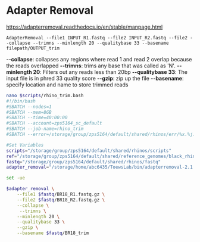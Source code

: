 # Adapter Removal 
https://adapterremoval.readthedocs.io/en/stable/manpage.html

`AdapterRemoval --file1 INPUT_R1.fastq --file2 INPUT_R2.fastq --file2 --collapse --trimns --minlength 20 --qualitybase 33 --basename filepath/OUTPUT_trim`

**--collapse**: collapses any regions where read 1 and read 2 overlap because the reads overlapped 
**--trimns**: trims any base that was called as 'N'.
**--minlength 20**: Filters out any reads less than 20bp
**--qualitybase 33**: The input file is in phred 33 quality score
**--gzip**: zip up the file
**--basename**: specify location and name to store trimmed reads 

```bash
nano $scripts/rhino_trim.bash
#!/bin/bash
#SBATCH --nodes=1
#SBATCH --mem=8GB
#SBATCH --time=40:00:00
#SBATCH --account=zps5164_sc_default
#SBATCH --job-name=rhino_trim
#SBATCH --error=/storage/group/zps5164/default/shared/rhinos/err/%x.%j.out

#Set Variables
scripts="/storage/group/zps5164/default/shared/rhinos/scripts"
ref="/storage/group/zps5164/default/shared/reference_genomes/black_rhino"
fastq="/storage/group/zps5164/default/shared/rhinos/fastq"
adapter_removal="/storage/home/abc6435/ToewsLab/bin/adapterremoval-2.1.7/build/AdapterRemoval"

set -ue

$adapter_removal \
    --file1 $fastq/BR18_R1.fastq.gz \
    --file2 $fastq/BR18_R2.fastq.gz \
    --collapse \
     --trimns \
    --minlength 20 \
    --qualitybase 33 \
    --gzip \
    --basename $fastq/BR18_trim
```

